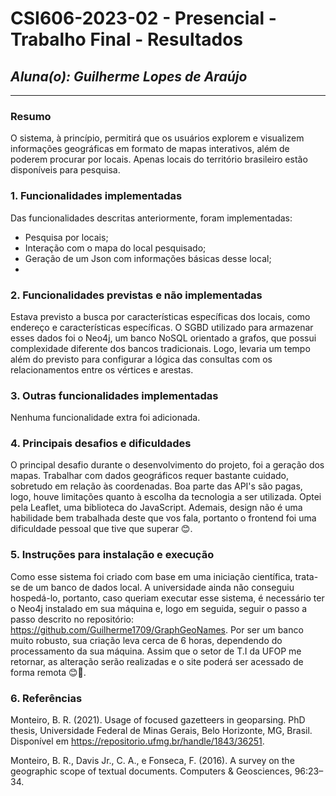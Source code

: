 # **CSI606-2023-02 - Presencial - Trabalho Final - Resultados**

## *Aluna(o): Guilherme Lopes de Araújo*

--------------

<!-- Este documento tem como objetivo apresentar o projeto desenvolvido, considerando o que foi definido na proposta e o produto final. -->

### Resumo
O sistema, à princípio, permitirá que os usuários explorem e visualizem informações geográficas em formato de mapas interativos, além de poderem procurar por locais. Apenas locais do território brasileiro estão disponíveis para pesquisa. 

### 1. Funcionalidades implementadas
Das funcionalidades descritas anteriormente, foram implementadas:
- Pesquisa por locais;
- Interação com o mapa do local pesquisado;
- Geração de um Json com informações básicas desse local;
- 
  
### 2. Funcionalidades previstas e não implementadas
Estava previsto a busca por características específicas dos locais, como endereço e características específicas. O SGBD utilizado para armazenar esses dados foi o Neo4j, um banco NoSQL orientado a grafos, que possui complexidade diferente dos bancos tradicionais. Logo, levaria um tempo além do previsto para configurar a lógica das consultas com os relacionamentos entre os vértices e arestas.

### 3. Outras funcionalidades implementadas
Nenhuma funcionalidade extra foi adicionada.

### 4. Principais desafios e dificuldades
O principal desafio durante o desenvolvimento do projeto, foi a geração dos mapas. Trabalhar com dados geográficos requer bastante cuidado, sobretudo em relação às coordenadas. Boa parte das API's são pagas, logo, houve limitações quanto à escolha da tecnologia a ser utilizada. Optei pela Leaflet, uma biblioteca do JavaScript. Ademais, design não é uma habilidade bem trabalhada deste que vos fala, portanto o frontend foi uma dificuldade pessoal que tive que superar 😊.

### 5. Instruções para instalação e execução
Como esse sistema foi criado com base em uma iniciação científica, trata-se de um banco de dados local. A universidade ainda não conseguiu hospedá-lo, portanto, caso queriam executar esse sistema, é necessário ter o Neo4j instalado em sua máquina e, logo em seguida, seguir o passo a passo descrito no repositório: https://github.com/Guilherme1709/GraphGeoNames.
Por ser um banco muito robusto, sua criação leva cerca de 6 horas, dependendo do processamento da sua máquina. Assim que o setor de T.I da UFOP me retornar, as alteração serão realizadas e o site poderá ser acessado de forma remota 😊🤙.


### 6. Referências
Monteiro, B. R. (2021). Usage of focused gazetteers in geoparsing. PhD thesis, Universidade Federal de Minas Gerais, Belo Horizonte, MG, Brasil. Disponível em https://repositorio.ufmg.br/handle/1843/36251.

Monteiro, B. R., Davis Jr., C. A., e Fonseca, F. (2016). A survey on the geographic scope of textual documents. Computers & Geosciences, 96:23–34.
